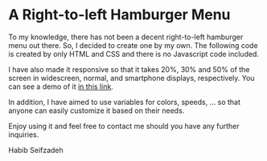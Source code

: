 # A Right-to-left Hamburger Menu

To my knowledge, there has not been a decent right-to-left hamburger menu out there. So, I decided to create one by my own. The following code is created by only HTML and CSS and there is no Javascript code included. 

I have also made it responsive so that it takes 20%, 30% and 50% of the screen in widescreen, normal, and smartphone displays, respectively. You can see a demo of it [in this link](https://habibseifzadeh.github.io).

In addition, I have aimed to use variables for colors, speeds, ... so that anyone can easily customize it based on their needs.

Enjoy using it and feel free to contact me should you have any further inquiries.

Habib Seifzadeh
